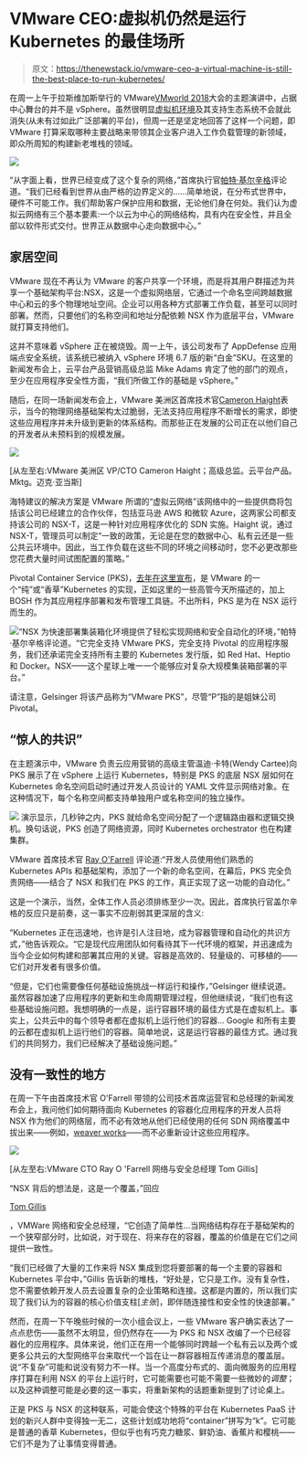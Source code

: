 # VMware CEO:虚拟机仍然是运行 Kubernetes 的最佳场所

> 原文：<https://thenewstack.io/vmware-ceo-a-virtual-machine-is-still-the-best-place-to-run-kubernetes/>

在周一上午于拉斯维加斯举行的 VMware[VMworld 2018](https://www.vmworld.com/en/us/index.html)大会的主题演讲中，占据中心舞台的并不是 vSphere。虽然很明显[虚拟机环境](https://thenewstack.io/vmworld-2018-las-vegas-preview-the-post-vsphere-era-takes-shape/)及其支持生态系统不会就此消失(从未有过如此广泛部署的平台)，但周一还是坚定地回答了这样一个问题，即 VMware 打算采取哪种主要战略来带领其企业客户进入工作负载管理的新领域，即众所周知的构建新老堆栈的领域。

[![](img/205596c6dca723d78e97f3bd56f7423a.png)](https://cdn.thenewstack.io/media/2018/08/19ad033e-180827-vmworld-2018-day-1-03-pat-gelsinger.jpg)

“从字面上看，世界已经变成了这个复杂的网络，”首席执行官[帕特·基尔辛格](https://twitter.com/PGelsinger)评论道。“我们已经看到世界从由严格的边界定义的……简单地说，在分布式世界中，硬件不可能工作。我们帮助客户保护应用和数据，无论他们身在何处。我们认为虚拟云网络有三个基本要素:一个以云为中心的网络结构，具有内在安全性，并且全部以软件形式交付。世界正从数据中心走向数据中心。”

## 家居空间

VMware 现在不再认为 VMware 的客户共享一个环境，而是将其用户群描述为共享一个基础架构平台:NSX，这是一个虚拟网络层，它通过一个命名空间跨越数据中心和云的多个物理地址空间。企业可以用各种方式部署工作负载，甚至可以同时部署。然而，只要他们的名称空间和地址分配依赖 NSX 作为底层平台，VMware 就打算支持他们。

这并不意味着 vSphere 正在被烧毁。周一上午，该公司发布了 AppDefense 应用端点安全系统，该系统已被纳入 vSphere 环境 6.7 版的新“白金”SKU。在这里的新闻发布会上，云平台产品营销高级总监 Mike Adams 肯定了他的部门的观点，至少在应用程序安全性方面，“我们所做工作的基础是 vSphere。”

随后，在同一场新闻发布会上，VMware 美洲区首席技术官[Cameron Haight](https://www.linkedin.com/in/cameronhaight/)表示，当今的物理网络基础架构太过脆弱，无法支持应用程序不断增长的需求，即使这些应用程序并未升级到更新的体系结构。而那些正在发展的公司正在以他们自己的开发者从未预料到的规模发展。

[![](img/2c1cd9882d7bc710315149efc416a634.png)](https://cdn.thenewstack.io/media/2018/08/50657d8a-180827-vmworld-2018-day-1-02-cameron-haight-mike-adams.jpg)

[从左至右:VMware 美洲区 VP/CTO Cameron Haight；高级总监。云平台产品。Mktg。迈克·亚当斯]

海特建议的解决方案是 VMware 所谓的“虚拟云网络”该网络中的一些提供商将包括该公司已经建立的合作伙伴，包括亚马逊 AWS 和微软 Azure，这两家公司都支持该公司的 NSX-T，这是一种针对应用程序优化的 SDN 实施。Haight 说，通过 NSX-T，管理员可以制定“一致的政策，无论是在您的数据中心、私有云还是一些公共云环境中。因此，当工作负载在这些不同的环境之间移动时，您不必更改那些您花费大量时间试图配置的策略。”

Pivotal Container Service (PKS)，[去年在这里宣布](https://thenewstack.io/pivotal-container-service-hard-wires-cloud-foundry-kubo-google-cloud/)，是 VMware 的一个“纯”或“香草”Kubernetes 的实现，正如这里的一些高管今天所描述的，加上 BOSH 作为其应用程序部署和发布管理工具链。不出所料，PKS 是为在 NSX 运行而生的。

[![](img/a2569c41360d3649bd5c205c4bab853e.png)](https://cdn.thenewstack.io/media/2018/08/07345858-180827-vmworld-2018-day-1-04-pat-gelsinger.jpg)“NSX 为快速部署集装箱化环境提供了轻松实现网络和安全自动化的环境，”帕特·基尔辛格评论道。“它完全支持 VMware PKS，完全支持 Pivotal 的应用程序服务，我们还承诺完全支持所有主要的 Kubernetes 发行版，如 Red Hat、Heptio 和 Docker。NSX——这个星球上唯一一个能够应对复杂大规模集装箱部署的平台。”

请注意，Gelsinger 将该产品称为“VMware PKS”，尽管“P”指的是姐妹公司 Pivotal。

## “惊人的共识”

在主题演示中，VMware 负责云应用营销的高级主管温迪·卡特(Wendy Cartee)向 PKS 展示了在 vSphere 上运行 Kubernetes，特别是 PKS 的底层 NSX 层如何在 Kubernetes 命名空间启动时通过开发人员设计的 YAML 文件显示网络对象。在这种情况下，每个名称空间都支持单独用户或名称空间的独立操作。

[![](img/b2767c4c6632b088acb696ae231a1856.png)](https://cdn.thenewstack.io/media/2018/08/866872e5-180827-vmworld-2018-day-1-05-wendy-cartee.jpg) 演示显示，几秒钟之内，PKS 就给命名空间分配了一个逻辑路由器和逻辑交换机。换句话说，PKS 创造了网络资源，同时 Kubernetes orchestrator 也在构建集群。

VMware 首席技术官 [Ray O'Farrell](https://www.vmware.com/company/leadership/ray-ofarrell.html) 评论道:“开发人员使用他们熟悉的 Kubernetes APIs 和基础架构，添加了一个新的命名空间，在幕后，PKS 完全负责网络——结合了 NSX 和我们在 PKS 的工作，真正实现了这一功能的自动化。”

这是一个演示，当然，全体工作人员必须排练至少一次。因此，首席执行官盖尔辛格的反应只是前奏，这一事实不应削弱其更深层的含义:

“Kubernetes 正在迅速地，也许是引人注目地，成为容器管理和自动化的共识方式，”他告诉观众。“它是现代应用团队如何看待其下一代环境的框架，并迅速成为当今企业如何构建和部署其应用的关键。容器是高效的、轻量级的、可移植的——它们对开发者有很多价值。

“但是，它们也需要像任何基础设施挑战一样运行和操作，”Gelsinger 继续说道。虽然容器加速了应用程序的更新和生命周期管理过程，但他继续说，“我们也有这些基础设施问题。我想明确的一点是，运行容器环境的最佳方式是在虚拟机上。事实上，公共云中的每个领导者都在虚拟机上运行他们的容器… Google 和所有主要的云都在虚拟机上运行他们的容器。简单地说，这是运行容器的最佳方式。通过我们的共同努力，我们已经解决了基础设施问题。”

## 没有一致性的地方

在周一下午由首席技术官 O'Farrell 带领的公司技术首席运营官和总经理的新闻发布会上，我问他们如何期待面向 Kubernetes 的容器化应用程序的开发人员将 NSX 作为他们的网络层，而不必有效地从他们已经使用的任何 SDN 网络覆盖中拔出来——例如，[weaver works](https://www.weave.works/)——而不必重新设计这些应用程序。

[![](img/eff83ef5b208503394eda57c103f5bce.png)](https://cdn.thenewstack.io/media/2018/08/fca716f2-180827-vmworld-2018-day-1-06-ray-ofarrell-tom-gillis.jpg)

[从左至右:VMware CTO Ray O 'Farrell 网络与安全总经理 Tom Gillis]

“NSX 背后的想法是，这是一个覆盖，”回应

[Tom Gillis](https://www.linkedin.com/in/tomgillis1/)

，VMWare 网络和安全总经理，“它创造了简单性…当网络结构存在于基础架构的一个狭窄部分时，比如说，对于现在、将来存在的容器，覆盖的价值是在它们之间提供一致性。

“我们已经做了大量的工作来将 NSX 集成到您将要部署的每一个主要的容器和 Kubernetes 平台中，”Gillis 告诉新的堆栈，“好处是，它只是工作。没有复杂性，您不需要依赖开发人员去设置复杂的企业策略和连接。这都是内置的，所以我们实现了我们认为的容器的核心价值支柱[*主张*]，即伴随连接性和安全性的快速部署。”

然而，在周一下午晚些时候的一次小组会议上，一些 VMware 客户确实表达了一点点悲伤——虽然不太明显，但仍然存在——为 PKS 和 NSX 改编了一个已经容器化的应用程序。具体来说，他们正在用一个能够同时跨越一个私有云以及两个或更多公共云的大型网络平台来取代一个旨在让一群容器相互传递消息的覆盖层。说“不复杂”可能和说没有努力不一样。当一个高度分布式的、面向微服务的应用程序打算在利用 NSX 的平台上运行时，它可能需要也可能不需要一些微妙的*调整*；以及这种调整可能是必要的这一事实，将重新架构的话题重新提到了讨论桌上。

正是 PKS 与 NSX 的这种联系，可能会使这个特殊的平台在 Kubernetes PaaS 计划的新兴人群中变得独一无二，这些计划成功地将“container”拼写为“k”。它可能是普通的香草 Kubernetes，但似乎也有巧克力糖浆、鲜奶油、香蕉片和樱桃——它们不是为了让事情变得普通。

<svg xmlns:xlink="http://www.w3.org/1999/xlink" viewBox="0 0 68 31" version="1.1"><title>Group</title> <desc>Created with Sketch.</desc></svg>